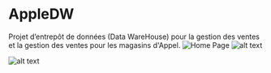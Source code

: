 # AppleDW
Projet d’entrepôt de données (Data WareHouse) pour la gestion des ventes et la gestion des ventes pour les magasins d'Appel. 
![Home Page](./Rapport-et-slides/00000.PNG)
![alt text](https://github.com/SateaMall/Apple-Data-WareHouse/blob/main/Rapport-et-diapos/00000.PNG?raw=true)

![alt text](https://github.com/SateaMall/Apple-Data-WareHouse/blob/main/Rapport-et-diapos/11111.PNG?raw=true)
